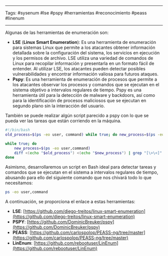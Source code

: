 --------
Tags: #sysenum #lse #pspy #herramientas #reconocimiento #peass #linenum

-------
Algunas de las herramientas de enumeración son:

- **LSE** (**Linux Smart Enumeration**): Es una herramienta de enumeración para sistemas Linux que permite a los atacantes obtener información detallada sobre la configuración del sistema, los servicios en ejecución y los permisos de archivo. LSE utiliza una variedad de comandos de Linux para recopilar información y presentarla en un formato fácil de entender. Al utilizar LSE, los atacantes pueden detectar posibles vulnerabilidades y encontrar información valiosa para futuros ataques.
- **Pspy**: Es una herramienta de enumeración de procesos que permite a los atacantes observar los procesos y comandos que se ejecutan en el sistema objetivo a intervalos regulares de tiempo. Pspy es una herramienta útil para la detección de malware y backdoors, así como para la identificación de procesos maliciosos que se ejecutan en segundo plano sin la interacción del usuario.

También se puede realizar algún script parecido a pspy con lo que se pueda ver las tareas que están corriendo en la máquina.
```bash
#!/bin/bash
old_process=$(ps -eo user, command) while true; do new_process=$(ps -eo user, command)

while true; do
	new_process=$(ps -eo user,command)
	diff <(echo "$old_process") <(echo "$new_process") | grep "[\>\<]" | grep -vE "command |kworker | procmon" old_process=$new_process
done
```


Asimismo, desarrollaremos un script en Bash ideal para detectar tareas y comandos que se ejecutan en el sistema a intervalos regulares de tiempo, abusando para ello del siguiente comando que nos chivará todo lo que necesitamos:

```bash 
ps -eo user,command
```

A continuación, se proporciona el enlace a estas herramientas:
- **LSE**: [https://github.com/diego-treitos/linux-smart-enumeration](https://github.com/diego-treitos/linux-smart-enumeration)
- **PSPY**: [https://github.com/DominicBreuker/pspy](https://github.com/DominicBreuker/pspy)
- **PEASS**: [https://github.com/carlospolop/PEASS-ng/tree/master](https://github.com/carlospolop/PEASS-ng/tree/master)
- **LinEnum**: [https://github.com/rebootuser/LinEnum](https://github.com/rebootuser/LinEnum)
